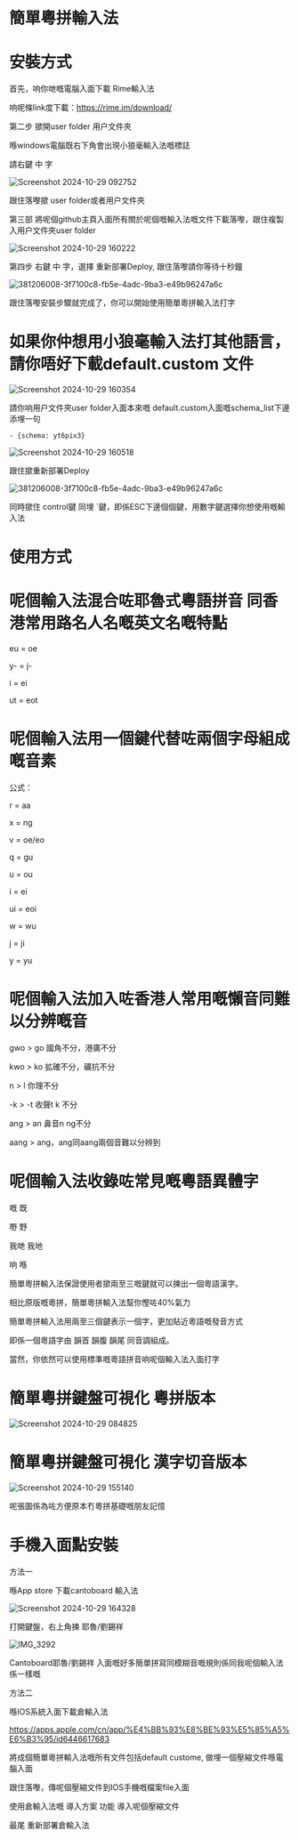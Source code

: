 # 簡單粵拼輸入法
# 安裝方式

首先，响你哋嘅電腦入面下載 Rime輸入法

响呢條link度下載：https://rime.im/download/

第二步 撳開user folder 用户文件夾

喺windows電腦既右下角會出現小狼毫輸入法嘅標誌

請右鍵 中 字

![Screenshot 2024-10-29 092752](https://github.com/user-attachments/assets/7d4df1f5-664a-4889-aea3-8a393d11b595)

跟住落嚟撳 user folder或者用户文件夾

第三部 將呢個github主頁入面所有關於呢個嘅輸入法嘅文件下載落嚟，跟住複製入用户文件夾user folder

![Screenshot 2024-10-29 160222](https://github.com/user-attachments/assets/581e5470-df60-4f17-9ea3-ea6b8f3f0915)


第四步 右鍵 中 字，選擇 重新部署Deploy, 跟住落嚟請你等待十秒鐘

![381206008-3f7100c8-fb5e-4adc-9ba3-e49b96247a6c](https://github.com/user-attachments/assets/6e7c17f1-7422-4f3e-9af0-d69f7e1b4258)

跟住落嚟安裝步驟就完成了，你可以開始使用簡單粵拼輸入法打字

# 如果你仲想用小狼毫輸入法打其他語言，請你唔好下載default.custom 文件

![Screenshot 2024-10-29 160354](https://github.com/user-attachments/assets/5c8c1c38-d266-4f1e-be61-65b16bd71058)


請你响用户文件夾user folder入面本來嘅 default.custom入面嘅schema_list下邊添埋一句

    - {schema: yt6pix3}
    

![Screenshot 2024-10-29 160518](https://github.com/user-attachments/assets/21ae90f0-b77c-434a-9386-af68e49001e6)


跟住撳重新部署Deploy 

![381206008-3f7100c8-fb5e-4adc-9ba3-e49b96247a6c](https://github.com/user-attachments/assets/0210f4d8-1e2c-4b33-b193-6423f4f72e44)


同時撳住 control鍵 同埋 `鍵，即係ESC下邊個個鍵，用數字鍵選擇你想使用嘅輸入法

# 使用方式

# 呢個輸入法混合咗耶魯式粵語拼音 同香港常用路名人名嘅英文名嘅特點
eu = oe

y- = j-

i = ei

ut = eot


# 呢個輸入法用一個鍵代替咗兩個字母組成嘅音素
公式：

r = aa

x = ng

v = oe/eo

q = gu

u = ou

i = ei

ui = eoi

w = wu

j = ji

y = yu

# 呢個輸入法加入咗香港人常用嘅懶音同難以分辨嘅音
gwo > go 國角不分，港廣不分

kwo > ko 拡確不分，礦抗不分

n > l 你理不分

-k > -t 收聲t k 不分

ang > an 鼻音n ng不分

aang > ang，ang同aang兩個音難以分辨到


# 呢個輸入法收錄咗常見嘅粵語異體字
嘅 既

嘢 野

我哋 我地

响 喺


簡單粵拼輸入法保證使用者撳兩至三嘅鍵就可以揀出一個粵語漢字。

相比原版嘅粵拼，簡單粵拼輸入法幫你慳咗40%氣力

簡單粵拼輸入法用兩至三個鍵表示一個字，更加貼近粵語嘅發音方式

即係一個粵語字由 韻首 韻腹 韻尾 同音調組成。

當然，你依然可以使用標準嘅粵語拼音响呢個輸入法入面打字

# 簡單粵拼鍵盤可視化 粵拼版本

![Screenshot 2024-10-29 084825](https://github.com/user-attachments/assets/530f13b8-add6-45dd-8d39-f0aef48372d6)

# 簡單粵拼鍵盤可視化 漢字切音版本 

![Screenshot 2024-10-29 155140](https://github.com/user-attachments/assets/cbc8a673-eb26-450e-b4b6-482d3d4a59b3)



呢張圖係為咗方便原本冇粵拼基礎嘅朋友記憶

# 手機入面點安裝

方法一 

喺App store 下載cantoboard 輸入法

![Screenshot 2024-10-29 164328](https://github.com/user-attachments/assets/148f54fb-be0d-4f99-b875-c8cd980da910)

打開鍵盤，右上角揀 耶魯/劉錫祥

![IMG_3292](https://github.com/user-attachments/assets/023280ae-2d33-4750-b2fe-8448e3764408)


Cantoboard耶魯/劉錫祥 入面嘅好多簡單拼寫同模糊音嘅規則係同我呢個輸入法係一樣嘅

方法二

喺IOS系統入面下載倉輸入法

https://apps.apple.com/cn/app/%E4%BB%93%E8%BE%93%E5%85%A5%E6%B3%95/id6446617683

將成個簡單粵拼輸入法嘅所有文件包括default custome, 做埋一個壓縮文件喺電腦入面

跟住落嚟，傳呢個壓縮文件到IOS手機嘅檔案file入面

使用倉輸入法嘅 導入方案 功能 導入呢個壓縮文件

最尾 重新部署倉輸入法





